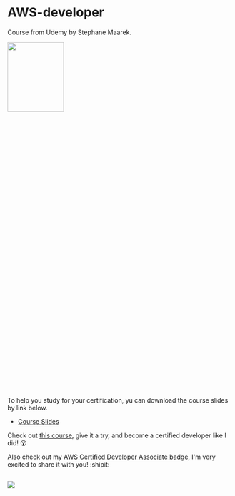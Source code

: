 # AWS-developer
Course from Udemy by Stephane Maarek.

<a href="https://aws.amazon.com/"> <img style="height: 20%; width: 50%" src="https://devot.team/assets/blogs/how_and_why_to_host_your_sitemaps_inside_aws_s3_bucket/header-c2819caca4b401f2ca1507d6a3b79dda6821498334f971dbc23a0b6718d9b59d.svg"> </a>

To help you study for your certification, yu can download the course slides by link below.
- <a href="https://github.com/hovmikayelyan/AWS-developer/tree/main/AWS Certified Developer Slides v7.pdf">Course Slides</a>

Check out <a targe="_blank" href="https://www.udemy.com/course/aws-certified-developer-associate-dva-c01/">this course</a>, give it a try, and become a certified developer like I did! :dizzy_face:

Also check out my <a href="https://www.credly.com/badges/40df9175-77d0-4f98-991c-5b632d3cba00/public_url">AWS Certified Developer Associate badge</a>, I'm very excited to share it with you! :shipit:
##
<a targe="_blank" href="https://www.credly.com/badges/40df9175-77d0-4f98-991c-5b632d3cba00/public_url">
    <img src="https://images.credly.com/size/340x340/images/b9feab85-1a43-4f6c-99a5-631b88d5461b/image.png" >
</a>

